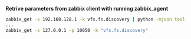 
**Retrive parameters from zabbix client with running zabbix_agent**

```bash
zabbix_get -s 192.168.128.1 -k vfs.fs.discovery | python -mjson.tool
...
zabbix_get -s 127.0.0.1 -p 10050 -k "vfs.fs.discovery"
```
